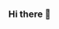 ### Hi there 👋

<!--
**engorgedspirit/engorgedspirit** is a ✨ _special_ ✨ repository because its `README.md` (this file) appears on your GitHub profile.

Here are some ideas to get you started:

- 🔭 I’m currently working on UI/UX, Full Stack Development
- 🌱 I’m currently learning MongoDB, Framer
- 👯 I’m looking to collaborate on UI/UX
- 🤔 I’m looking for help with ...
- 💬 Ask me about ...
- 📫 How to reach me: ...
- 😄 Pronouns: ...
- ⚡ Fun fact: ...
-->
